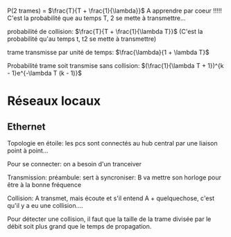 P(2 trames) = $\frac{T}{T + \frac{1}{\lambda}}$ A apprendre par coeur !!!!! C'est la probabilité que au temps T, 2 se mette à transmettre...

probabilité de collision: $\frac{T}{T + \frac{1}{\lambda T}}$ (C'est la probabilité qu'au temps t, t2 se mette à transmettre)

trame transmisse par unité de temps: $\frac{\lambda}{1 + \lambda T}$

Probabilité trame soit transmise sans collision: $(\frac{1}{\lambda T + 1})^{k - 1}e^{-\lambda T (k - 1)}$

# Réseaux locaux

## Ethernet

Topologie en étoile: les pcs sont connectés au hub central par une liaison point à point...

Pour se connecter: on a besoin d'un tranceiver

Transmission: préambule: sert à syncroniser: B va mettre son horloge pour être à la bonne fréquence

Collision: A transmet, mais écoute et s'il entend A + quelquechose, c'est qu'il y a eu une collision....

Pour détecter une collision, il faut que la taille de la trame divisée par le débit soit plus grand que le temps de propagation.


